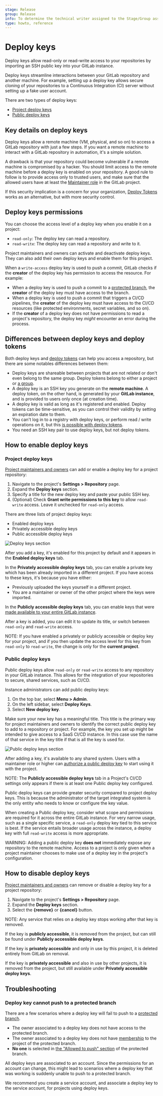 ```yaml
---
stage: Release
group: Release
info: To determine the technical writer assigned to the Stage/Group associated with this page, see https://about.gitlab.com/handbook/engineering/ux/technical-writing/#assignments
type: howto, reference
---
```


# Deploy keys

Deploy keys allow read-only or read-write access to your
repositories by importing an SSH public key into your GitLab instance.

Deploy keys streamline interactions between your GitLab repository and another
machine. For example, setting up a deploy key allows secure cloning of your
repositories to a Continuous Integration (CI) server without setting up a fake
user account.

There are two types of deploy keys:

- [Project deploy keys](#project-deploy-keys)
- [Public deploy keys](#public-deploy-keys)

## Key details on deploy keys

Deploy keys allow a remote machine (VM, physical, and so on) to access a GitLab
repository with just a few steps. If you want a remote machine to interact with a GitLab
repository in automation, it's a simple solution.

A drawback is that your repository could become vulnerable if a remote machine is compromised
by a hacker. You should limit access to the remote machine before a deploy key is
enabled on your repository. A good rule to follow is to provide access only to trusted users,
and make sure that the allowed users have at least the [Maintainer role](../../permissions.md)
in the GitLab project.

If this security implication is a concern for your organization,
[Deploy Tokens](../deploy_tokens/index.md) works as an alternative, but with more
security control.

## Deploy keys permissions

You can choose the access level of a deploy key when you enable it on a project:

- `read-only`: The deploy key can read a repository.
- `read-write`: The deploy key can read a repository and write to it.

Project maintainers and owners can activate and deactivate deploy keys.
They can also add their own deploy keys and enable them for this project.

When a `write-access` deploy key is used to push a commit, GitLab checks if
the **creator** of the deploy key has permission to access the resource. For example:

- When a deploy key is used to push a commit to a [protected branch](../protected_branches.md),
  the **creator** of the deploy key must have access to the branch.
- When a deploy key is used to push a commit that triggers a CI/CD pipelines, the **creator** of
  the deploy key must have access to the CI/CD resources (like protected environments, secret variables, and so on).
- If the **creator** of a deploy key does not have permissions to read a project's
  repository, the deploy key _might_ encounter an error during the process.

## Differences between deploy keys and deploy tokens

Both deploy keys and [deploy tokens](../deploy_tokens/index.md#deploy-tokens) can
help you access a repository, but there are some notables differences between them:

- Deploy keys are shareable between projects that are not related or don't even
  belong to the same group. Deploy tokens belong to either a project or
  [a group](../deploy_tokens/index.md#group-deploy-token).
- A deploy key is an SSH key you generate on the **remote machine**. A deploy
  token, on the other hand, is generated by your **GitLab instance**, and is
  provided to users only once (at creation time).
- A deploy key is valid as long as it's registered and enabled. Deploy tokens
  can be time-sensitive, as you can control their validity by setting an
  expiration date to them.
- You can't log in to a registry with deploy keys, or perform read / write operations
  on it, but this [is possible with deploy tokens](../deploy_tokens/index.md#gitlab-deploy-token).
- You need an SSH key pair to use deploy keys, but not deploy tokens.

## How to enable deploy keys

### Project deploy keys

[Project maintainers and owners](../../permissions.md#project-members-permissions)
can add or enable a deploy key for a project repository:

1. Navigate to the project's **Settings > Repository** page.
1. Expand the **Deploy keys** section.
1. Specify a title for the new deploy key and paste your public SSH key.
1. (Optional) Check **Grant write permissions to this key** to allow `read-write` access. Leave it unchecked for `read-only` access.

There are three lists of project deploy keys:

- Enabled deploy keys
- Privately accessible deploy keys
- Public accessible deploy keys

![Deploy keys section](img/deploy_keys_v13_0.png)

After you add a key, it's enabled for this project by default and it appears
in the **Enabled deploy keys** tab.

In the **Privately accessible deploy keys** tab, you can enable a private key which
has been already imported in a different project. If you have access to these keys,
it's because you have either:

- Previously uploaded the keys yourself in a different project.
- You are a maintainer or owner of the other project where the keys were imported.

In the **Publicly accessible deploy keys** tab, you can enable
keys that were [made available to your entire GitLab instance](#public-deploy-keys).

After a key is added, you can edit it to update its title, or switch between `read-only`
and `read-write` access.

NOTE:
If you have enabled a privately or publicly accessible or deploy key for your
project, and if you then update the access level for this key from `read-only` to
`read-write`, the change is only for the **current project**.

### Public deploy keys

Public deploy keys allow `read-only` or `read-write` access to any repository in
your GitLab instance. This allows for the integration of your repositories to
secure, shared services, such as CI/CD.

Instance administrators can add public deploy keys:

1. On the top bar, select **Menu > Admin**.
1. On the left sidebar, select **Deploy Keys**.
1. Select **New deploy key**.

Make sure your new key has a meaningful title. This title is the primary
way for project maintainers and owners to identify the correct public deploy key
to add to a repository or project. For example, the key you set up might be
intended to give access to a SaaS CI/CD instance. In this case use the name of
that service in the key title if that is all the key is used for.

![Public deploy keys section](img/public_deploy_key_v13_0.png)

After adding a key, it's available to any shared system. Users with a maintainer role or
higher can [authorize a public deploy key](#project-deploy-keys) to start using
it with the project.

NOTE:
The **Publicly accessible deploy keys** tab in a Project's CI/CD
settings only appears if there is at least one Public deploy key configured.

Public deploy keys can provide greater security compared to project deploy keys.
This is because the administrator of the target integrated system is the only
entity who needs to know or configure the key value.

When creating a Public deploy key, consider what scope and permissions are
required for it across the entire GitLab instance. For very narrow usage, such
as a single specific service, a `read-only` deploy key tied to this service is
best. If the service entails broader usage across the instance, a
deploy key with full `read-write` access is more appropriate.

WARNING:
Adding a public deploy key **does not** immediately expose any repository
to the remote machine. Access to a project is only given when a project
maintainer chooses to make use of a deploy key in the project's
configuration.

## How to disable deploy keys

[Project maintainers and owners](../../permissions.md#project-members-permissions)
can remove or disable a deploy key for a project repository:

1. Navigate to the project's **Settings > Repository** page.
1. Expand the **Deploy keys** section.
1. Select the **{remove}** or **{cancel}** button.

NOTE:
Any service that relies on a deploy key stops working after that key is removed.

If the key is **publicly accessible**, it is removed from the project, but can
still be found under **Publicly accessible deploy keys**.

If the key is **privately accessible** and only in use by this project, it is
deleted entirely from GitLab on removal.

If the key is **privately accessible** and also in use by other projects, it is
removed from the project, but still available under **Privately accessible
deploy keys**.

## Troubleshooting

### Deploy key cannot push to a protected branch

There are a few scenarios where a deploy key will fail to push to a [protected
branch](../protected_branches.md).

- The owner associated to a deploy key does not have access to the protected branch.
- The owner associated to a deploy key does not have [membership](../members/index.md) to the project of the protected branch.
- **No one** is selected in [the "Allowed to push" section](../protected_branches.md#configure-a-protected-branch) of the protected branch.

All deploy keys are associated to an account. Since the permissions for an account can change, this might lead to scenarios where a deploy key that was working is suddenly unable to push to a protected branch.

We recommend you create a service account, and associate a deploy key to the service account, for projects using deploy keys.

